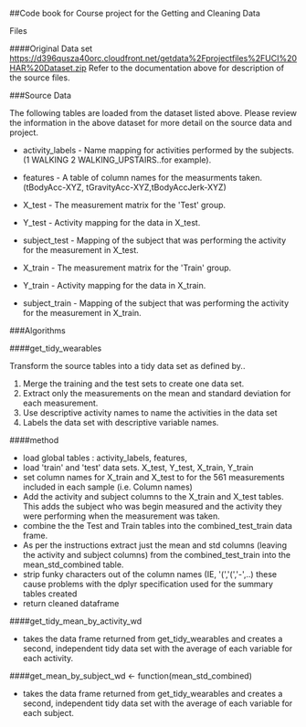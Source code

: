 
##Code book for Course project for the Getting and Cleaning Data

Files


####Original Data set 
https://d396qusza40orc.cloudfront.net/getdata%2Fprojectfiles%2FUCI%20HAR%20Dataset.zip 
Refer to the documentation above for description of the source files.

###Source Data

The following tables are loaded from the dataset listed above.  Please review the information in the above dataset for more detail on the source data and project.

- activity_labels - Name mapping for activities performed by the subjects.  (1 WALKING
2 WALKING_UPSTAIRS..for example).

- features - A table of column names for the measurments taken.  (tBodyAcc-XYZ,
tGravityAcc-XYZ,tBodyAccJerk-XYZ)

- X_test - The measurement matrix for the 'Test' group.
- Y_test - Activity mapping for the data in X_test. 
- subject_test - Mapping of the subject that was performing the activity for the measurement in X_test.

- X_train - The measurement matrix for the 'Train' group.
- Y_train - Activity mapping for the data in X_train. 
- subject_train - Mapping of the subject that was performing the activity for the measurement in X_train.

###Algorithms

####get_tidy_wearables

Transform the source tables into a tidy data set as defined by..

1. Merge the training and the test sets to create one data set.
2. Extract only the measurements on the mean and standard deviation for each measurement. 
3. Use descriptive activity names to name the activities in the data set
4. Labels the data set with descriptive variable names. 

####method

- load global tables : activity_labels, features,
- load 'train' and 'test' data sets.  X_test, Y_test, X_train, Y_train
- set column names for X_train and X_test to for the 561 measurements included in each sample (i.e.  Column names)
- Add the activity and subject columns to the X_train and X_test tables.  This adds the subject who was begin measured and the activity they were performing when the measurement was taken.
- combine the the Test and Train tables into the combined_test_train data frame.
- As per the instructions extract just the mean and std columns (leaving the activity and subject columns) from the combined_test_train into the mean_std_combined table.
- strip funky characters out of the column names (IE, '(','(','-',..) these cause problems with the dplyr specification used for the summary tables created 
- return cleaned dataframe

####get_tidy_mean_by_activity_wd

- takes the data frame returned from get_tidy_wearables and creates a second, independent tidy data set with the average of each variable for each activity.

 
####get_mean_by_subject_wd <- function(mean_std_combined) 
- takes the data frame returned from get_tidy_wearables and creates a second, independent tidy data set with the average of each variable for each subject.

